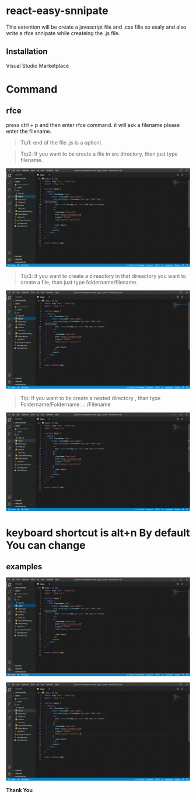 # react-easy-snnipate 
This extention will be create a javascript file and .css fille so esaly and also write a rfce snnipate while createing the .js file.



## Installation
Visual Studio Marketplace


# Command
## rfce
press ctrl + p and then enter rfce command. it will ask a filename please enter the filename.
>Tip1: end of the file .js is a optionl.


>Tip2: If you want to be create a file in src directory, then just type filename.

![feature X](./screenshots/example_kn.gif)

>Tip3: if you want to create a direactory in that direactory you want to create a file, than just type foldername/filename.

![feature X](./screenshots/example_cf.gif)

>Tip: If you want to be create a nested directory , than type Foldername/Foldername ... /Filename

![feature X](./screenshots/last-example.gif)





# keyboard shortcut is alt+n By default You can change
## examples

![feature X](./screenshots/example_kn.gif)

![feature X](./screenshots/example_kf.gif)

**Thank You**

